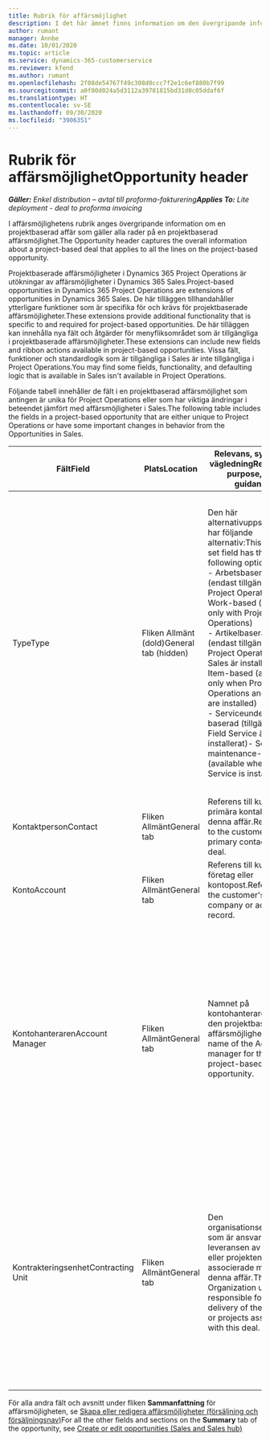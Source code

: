 ```yaml
---
title: Rubrik för affärsmöjlighet
description: I det här ämnet finns information om den övergripande informationen om projektbaserade affärer och de projektbaserade affärsmöjlighetsraderna.
author: rumant
manager: Annbe
ms.date: 10/01/2020
ms.topic: article
ms.service: dynamics-365-customerservice
ms.reviewer: kfend
ms.author: rumant
ms.openlocfilehash: 2f08de54767f49c308d0ccc7f2e1c6ef880b7f99
ms.sourcegitcommit: a0f80d024a5d3112a39781815bd31d0c05ddaf6f
ms.translationtype: HT
ms.contentlocale: sv-SE
ms.lasthandoff: 09/30/2020
ms.locfileid: "3906351"
---
```

# <a name="opportunity-header"></a><span data-ttu-id="4dfce-103">Rubrik för affärsmöjlighet</span><span class="sxs-lookup"><span data-stu-id="4dfce-103">Opportunity header</span></span>

<span data-ttu-id="4dfce-104">_**Gäller:** Enkel distribution – avtal till proforma-fakturering_</span><span class="sxs-lookup"><span data-stu-id="4dfce-104">_**Applies To:** Lite deployment - deal to proforma invoicing_</span></span>

<span data-ttu-id="4dfce-105">I affärsmöjlighetens rubrik anges övergripande information om en projektbaserad affär som gäller alla rader på en projektbaserad affärsmöjlighet.</span><span class="sxs-lookup"><span data-stu-id="4dfce-105">The Opportunity header captures the overall information about a project-based deal that applies to all the lines on the project-based opportunity.</span></span>

<span data-ttu-id="4dfce-106">Projektbaserade affärsmöjligheter i Dynamics 365 Project Operations är utökningar av affärsmöjligheter i Dynamics 365 Sales.</span><span class="sxs-lookup"><span data-stu-id="4dfce-106">Project-based opportunities in Dynamics 365 Project Operations are extensions of opportunities in Dynamics 365 Sales.</span></span> <span data-ttu-id="4dfce-107">De här tilläggen tillhandahåller ytterligare funktioner som är specifika för och krävs för projektbaserade affärsmöjligheter.</span><span class="sxs-lookup"><span data-stu-id="4dfce-107">These extensions provide additional functionality that is specific to and required for project-based opportunities.</span></span> <span data-ttu-id="4dfce-108">De här tilläggen kan innehålla nya fält och åtgärder för menyfliksområdet som är tillgängliga i projektbaserade affärsmöjligheter.</span><span class="sxs-lookup"><span data-stu-id="4dfce-108">These extensions can include new fields and ribbon actions available in project-based opportunities.</span></span> <span data-ttu-id="4dfce-109">Vissa fält, funktioner och standardlogik som är tillgängliga i Sales är inte tillgängliga i Project Operations.</span><span class="sxs-lookup"><span data-stu-id="4dfce-109">You may find some fields, functionality, and defaulting logic that is available in Sales isn't available in Project Operations.</span></span>

<span data-ttu-id="4dfce-110">Följande tabell innehåller de fält i en projektbaserad affärsmöjlighet som antingen är unika för Project Operations eller som har viktiga ändringar i beteendet jämfört med affärsmöjligheter i Sales.</span><span class="sxs-lookup"><span data-stu-id="4dfce-110">The following table includes the fields in a project-based opportunity that are either unique to Project Operations or have some important changes in behavior from the Opportunities in Sales.</span></span>

| <span data-ttu-id="4dfce-111">**Fält**</span><span class="sxs-lookup"><span data-stu-id="4dfce-111">**Field**</span></span> | <span data-ttu-id="4dfce-112">**Plats**</span><span class="sxs-lookup"><span data-stu-id="4dfce-112">**Location**</span></span> | <span data-ttu-id="4dfce-113">**Relevans, syfte och vägledning**</span><span class="sxs-lookup"><span data-stu-id="4dfce-113">**Relevance, purpose, and guidance**</span></span> | <span data-ttu-id="4dfce-114">**Inverkan nedströms**</span><span class="sxs-lookup"><span data-stu-id="4dfce-114">**Downstream impact**</span></span> |
| --- | --- | --- | --- |
| <span data-ttu-id="4dfce-115">Type</span><span class="sxs-lookup"><span data-stu-id="4dfce-115">Type</span></span> | <span data-ttu-id="4dfce-116">Fliken Allmänt (dold)</span><span class="sxs-lookup"><span data-stu-id="4dfce-116">General tab (hidden)</span></span> | <span data-ttu-id="4dfce-117">Den här alternativuppsättningen har följande alternativ:</span><span class="sxs-lookup"><span data-stu-id="4dfce-117">This option set field has the following options:</span></span></br><span data-ttu-id="4dfce-118">- Arbetsbaserad (endast tillgängligt med Project Operations)</span><span class="sxs-lookup"><span data-stu-id="4dfce-118">- Work-based (available only with Project Operations)</span></span></br><span data-ttu-id="4dfce-119">- Artikelbaserad (endast tillgänglig när Project Operations och Sales är installerat)</span><span class="sxs-lookup"><span data-stu-id="4dfce-119">- Item-based (available only when Project Operations and Sales are installed)</span></span></br><span data-ttu-id="4dfce-120">- Serviceunderhåll-baserad (tillgängligt när Field Service är installerat)</span><span class="sxs-lookup"><span data-stu-id="4dfce-120">- Service maintenance-based (available when Field Service is installed)</span></span> | <span data-ttu-id="4dfce-121">När du använder Project Operations anges värdet i det här fältet automatiskt som **Arbetsbaserad** som klassificerar affärsmöjligheten som projektbaserad.</span><span class="sxs-lookup"><span data-stu-id="4dfce-121">When you use Project Operations, this field value is automatically set to **Work-based** which classifies the Opportunity as project-based.</span></span> <span data-ttu-id="4dfce-122">En affärsmöjlighet bör vara projektbaserad för att aktivera alla projektspecifika tillägg och funktioner i den efterföljande försäljningsprocessen för affären.</span><span class="sxs-lookup"><span data-stu-id="4dfce-122">An Opportunity should be project-based to enable all project-specific extensions and functionality in the downstream sales process for this deal.</span></span> |
| <span data-ttu-id="4dfce-123">Kontaktperson</span><span class="sxs-lookup"><span data-stu-id="4dfce-123">Contact</span></span> | <span data-ttu-id="4dfce-124">Fliken Allmänt</span><span class="sxs-lookup"><span data-stu-id="4dfce-124">General tab</span></span> | <span data-ttu-id="4dfce-125">Referens till kundens primära kontakt för denna affär.</span><span class="sxs-lookup"><span data-stu-id="4dfce-125">Reference to the customer's primary contact for this deal.</span></span> | |
| <span data-ttu-id="4dfce-126">Konto</span><span class="sxs-lookup"><span data-stu-id="4dfce-126">Account</span></span> | <span data-ttu-id="4dfce-127">Fliken Allmänt</span><span class="sxs-lookup"><span data-stu-id="4dfce-127">General tab</span></span> | <span data-ttu-id="4dfce-128">Referens till kundens företag eller kontopost.</span><span class="sxs-lookup"><span data-stu-id="4dfce-128">Reference to the customer's company or account record.</span></span> | |
| <span data-ttu-id="4dfce-129">Kontohanteraren</span><span class="sxs-lookup"><span data-stu-id="4dfce-129">Account Manager</span></span> | <span data-ttu-id="4dfce-130">Fliken Allmänt</span><span class="sxs-lookup"><span data-stu-id="4dfce-130">General tab</span></span> | <span data-ttu-id="4dfce-131">Namnet på kontohanteraren för den projektbaserade affärsmöjligheten.</span><span class="sxs-lookup"><span data-stu-id="4dfce-131">The name of the Account manager for this project-based opportunity.</span></span> | <span data-ttu-id="4dfce-132">Kontoansvarig är ansvarig för att hantera relationen med kunden genom att fullborda arbetet på det här projektet.</span><span class="sxs-lookup"><span data-stu-id="4dfce-132">The Account manager is responsible for managing the relationship with the customer through the completion of this project.</span></span> <span data-ttu-id="4dfce-133">På grundval av den bokningsbara resursposten som är kopplad till kontohanteraren hämtas den avtalande enheten.</span><span class="sxs-lookup"><span data-stu-id="4dfce-133">Based on the bookable resource record tied to the Account manager, the contracting unit is defaulted.</span></span> |
| <span data-ttu-id="4dfce-134">Kontrakteringsenhet</span><span class="sxs-lookup"><span data-stu-id="4dfce-134">Contracting Unit</span></span> | <span data-ttu-id="4dfce-135">Fliken Allmänt</span><span class="sxs-lookup"><span data-stu-id="4dfce-135">General tab</span></span> | <span data-ttu-id="4dfce-136">Den organisationsenhet som är ansvarig för leveransen av projektet eller projekten som är associerade med denna affär.</span><span class="sxs-lookup"><span data-stu-id="4dfce-136">The Organization unit that is responsible for the delivery of the project or projects associated with this deal.</span></span> | <span data-ttu-id="4dfce-137">Den avtalande enheten är den avdelning i företaget som ska utföra projekten efter det att affären har stängts.</span><span class="sxs-lookup"><span data-stu-id="4dfce-137">The contracting unit is the division of the company that will complete the project(s) after the deal is closed.</span></span> <span data-ttu-id="4dfce-138">Varje avtalande enhet har en valuta och valutan används för att rapportera uppskattade och faktiska kostnader som uppstår under projektet.</span><span class="sxs-lookup"><span data-stu-id="4dfce-138">Every contracting unit has a currency, and this currency is used to report estimated and actual costs incurred during the project.</span></span> |

<span data-ttu-id="4dfce-139">För alla andra fält och avsnitt under fliken **Sammanfattning** för affärsmöjligheten, se [Skapa eller redigera affärsmöjligheter (försäljning och försäljningsnav)](https://docs.microsoft.com/dynamics365/sales-enterprise/create-edit-opportunity-sales)</span><span class="sxs-lookup"><span data-stu-id="4dfce-139">For all the other fields and sections on the **Summary** tab of the opportunity, see [Create or edit opportunities (Sales and Sales hub)](https://docs.microsoft.com/dynamics365/sales-enterprise/create-edit-opportunity-sales)</span></span>
